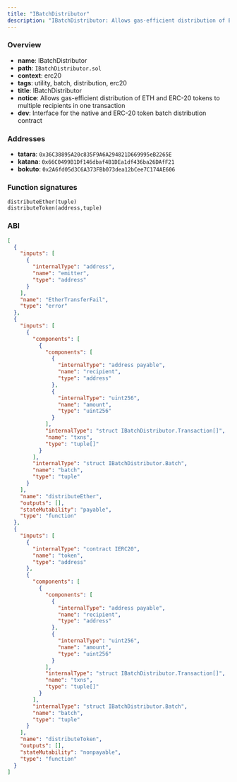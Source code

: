 ```yaml
---
title: "IBatchDistributor"
description: "IBatchDistributor: Allows gas-efficient distribution of ETH and ERC-20 tokens to multiple recipients in one transaction (Interface for the native and ERC-20 token batch distribution contract)"
---
```


### Overview

- **name**: IBatchDistributor
- **path**: `IBatchDistributor.sol`
- **context**: erc20
- **tags**: utility, batch, distribution, erc20
- **title**: IBatchDistributor
- **notice**: Allows gas-efficient distribution of ETH and ERC-20 tokens to multiple recipients in one transaction
- **dev**: Interface for the native and ERC-20 token batch distribution contract

### Addresses

- **tatara**: `0x36C38895A20c835F9A6A294821D669995eB2265E`
- **katana**: `0x66C0499B1Df146dbaf4B1DEa1df436ba26DAfF21`
- **bokuto**: `0x2A6fd05d3C6A373FBb073dea12bCee7C174AE606`

### Function signatures

```
distributeEther(tuple)
distributeToken(address,tuple)
```

### ABI

```json
[
  {
    "inputs": [
      {
        "internalType": "address",
        "name": "emitter",
        "type": "address"
      }
    ],
    "name": "EtherTransferFail",
    "type": "error"
  },
  {
    "inputs": [
      {
        "components": [
          {
            "components": [
              {
                "internalType": "address payable",
                "name": "recipient",
                "type": "address"
              },
              {
                "internalType": "uint256",
                "name": "amount",
                "type": "uint256"
              }
            ],
            "internalType": "struct IBatchDistributor.Transaction[]",
            "name": "txns",
            "type": "tuple[]"
          }
        ],
        "internalType": "struct IBatchDistributor.Batch",
        "name": "batch",
        "type": "tuple"
      }
    ],
    "name": "distributeEther",
    "outputs": [],
    "stateMutability": "payable",
    "type": "function"
  },
  {
    "inputs": [
      {
        "internalType": "contract IERC20",
        "name": "token",
        "type": "address"
      },
      {
        "components": [
          {
            "components": [
              {
                "internalType": "address payable",
                "name": "recipient",
                "type": "address"
              },
              {
                "internalType": "uint256",
                "name": "amount",
                "type": "uint256"
              }
            ],
            "internalType": "struct IBatchDistributor.Transaction[]",
            "name": "txns",
            "type": "tuple[]"
          }
        ],
        "internalType": "struct IBatchDistributor.Batch",
        "name": "batch",
        "type": "tuple"
      }
    ],
    "name": "distributeToken",
    "outputs": [],
    "stateMutability": "nonpayable",
    "type": "function"
  }
]
```
